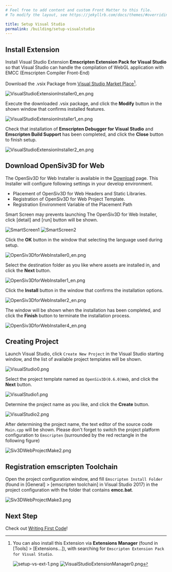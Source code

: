 ```yaml
---
# Feel free to add content and custom Front Matter to this file.
# To modify the layout, see https://jekyllrb.com/docs/themes/#overriding-theme-defaults

title: Setup Visual Studio
permalink: /building/setup-visualstudio
---
```


## Install Extension

Install Visual Studio Extension **Emscripten Extension Pack for Visual Studio** so that Visual Studio can handle the compilation of WebGL application with EMCC (Emscripten Compiler Front-End)

Download the .vsix Package from [Visual Studio Market Place](https://marketplace.visualstudio.com/items?itemName=KamenokoSoft.emscripten-extensions)[^install-via-extension-manager].

![VisualStudioExtensionInstaller0_en.png](/assets/img/building/setup-visualstudio/VisualStudioExtensionInstaller0_en.png)

Execute the downloaded .vsix package, and click the **Modify** button in the shown window that confirms installed features.

![VisualStudioExtensionInstaller1_en.png](/assets/img/building/setup-visualstudio/VisualStudioExtensionInstaller1_en.png)

Check that installation of **Emscripten Debugger for Visual Studio** and **Emscripten Build Support** has been completed, and click the **Close** button to finish setup.

![VisualStudioExtensionInstaller2_en.png](/assets/img/building/setup-visualstudio/VisualStudioExtensionInstaller2_en.png)

[^install-via-extension-manager]: You can also install this Extension via **Extensions Manager** (found in [Tools] > [Extensions...]), with searching for `Emscripten Extension Pack for Visual Studio`.

    ![setup-vs-ext-1.png](/assets/img/building/setup-visualstudio/setup-vs-ext-1.png)
    ![VisualStudioExtensionManager0.png](/assets/img/building/setup-visualstudio/VisualStudioExtensionManager0.png)

## Download OpenSiv3D for Web

The OpenSiv3D for Web Installer is available in the [Download](/download) page.
This Installer will configure following settings in your develop environment.

- Placement of OpenSiv3D for Web Headers and Static Libraries.
- Registration of OpenSiv3D for Web Project Template.
- Registration Environment Variable of the Placement Path

Smart Screen may prevents launching The OpenSiv3D for Web Installer, click \[detail\] and \[run\] button will be shown.

![SmartScreen1](/assets/img/building/setup-visualstudio/smart-screen-guard-1.png)
![SmartScreen2](/assets/img/building/setup-visualstudio/smart-screen-guard-2.png)

Click the **OK** button in the window that selecting the language used during setup.

![OpenSiv3DforWebInstaller0_en.png](/assets/img/building/setup-visualstudio/OpenSiv3DforWebInstaller0_en.png)

Select the destination folder as you like where assets are installed in, and click the **Next** button.

![OpenSiv3DforWebInstaller1_en.png](/assets/img/building/setup-visualstudio/OpenSiv3DforWebInstaller1_en.png)

Click the **Install** button in the window that confirms the installation options.

![OpenSiv3DforWebInstaller2_en.png](/assets/img/building/setup-visualstudio/OpenSiv3DforWebInstaller2_en.png)

The window will be shown when the installation has been completed, and click the **Finish** button to terminate the installation process.

![OpenSiv3DforWebInstaller4_en.png](/assets/img/building/setup-visualstudio/OpenSiv3DforWebInstaller4_en.png)

## Creating Project

Launch Visual Studio, click `Create New Project` in the Visual Studio starting window,
and the list of available project templates will be shown.

![VisualStudio0.png](/assets/img/building/setup-visualstudio/VisualStudio0.png)

Select the project template named as `OpenSiv3D(0.6.0)Web`, and click the **Next** button.

![VisualStudio1.png](/assets/img/building/setup-visualstudio/VisualStudio1.png)

Determine the project name as you like, and click the **Create** button.

![VisualStudio2.png](/assets/img/building/setup-visualstudio/VisualStudio2.png)

After determining the project name, the text editor of the source code `Main.cpp` will be shown.
Please don't forget to switch the project platform configuration to `Emscripten` (surrounded by the red rectangle in the following figure)

![Siv3DWebProjectMake2.png](/assets/img/building/setup-visualstudio/setup-vs-platform.png)

## Registration emscripten Toolchain

Open the project configuration window, and fill `Emscripten Install Folder` (found in [General] > [emscripten toolchain] in Visual Studio 2017) in the project configuration with the folder that contains **emcc.bat**.

![Siv3DWebProjectMake3.png](https://qiita-image-store.s3.ap-northeast-1.amazonaws.com/0/158514/74993f9c-8ff4-e500-3521-8f0e7748a403.png)

## Next Step

Check out [Writing First Code](writing-code)!
